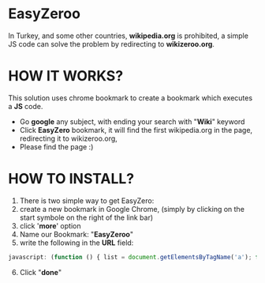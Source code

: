 # EasyZeroo
In Turkey, and some other countries, **wikipedia.org** is prohibited, a simple JS code can solve the problem by redirecting to **wikizeroo.org**.

# HOW IT WORKS?
This solution uses chrome bookmark to create a bookmark which executes a **JS** code.
- Go **google** any subject, with ending your search with "**Wiki**" keyword
- Click **EasyZero** bookmark, it will find the first wikipedia.org in the page, redirecting it to wikizeroo.org, 
- Please find the page :)

# HOW TO INSTALL?
1) There is two simple way to get EasyZero: 
2) create a new bookmark in Google Chrome, (simply by clicking on the start symbole on the right of the link bar)
3) click '**more**' option
4) Name our Bookmark: "**EasyZeroo**"
5) write the following in the **URL** field:
```js
javascript: (function () { list = document.getElementsByTagName('a'); for (let item of list) { href = item.getAttribute('href'); if (href && href.includes("wikipedia.org")) { window.location.replace(href.replace("wikipedia", "0wikipedia")); break; } } })();
```
6) Click "**done**"
